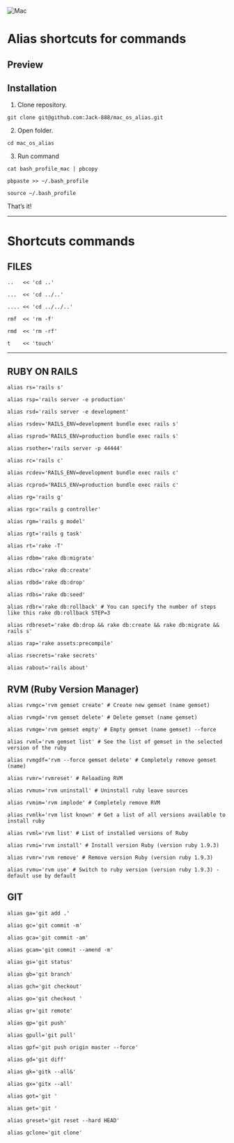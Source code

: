 ![Mac](https://s4827.pcdn.co/wp-content/uploads/2011/11/Apple-Rainbow-Logo.png)




Alias shortcuts for commands
============================

Preview
-------

Installation
---------------

1) Clone repository.

`````
git clone git@github.com:Jack-888/mac_os_alias.git
`````

2) Open folder.

`````
cd mac_os_alias
`````

3) Run command
`````
cat bash_profile_mac | pbcopy
`````
`````
pbpaste >> ~/.bash_profile 
`````
`````
source ~/.bash_profile
`````

That’s it!

---------------
# Shortcuts commands 

## FILES
`````
..   << 'cd ..'
`````
`````
...  << 'cd ../..'
`````
`````
.... << 'cd ../../..'
`````
`````
rmf  << 'rm -f'
`````
`````
rmd  << 'rm -rf'
`````
`````
t    << 'touch'
`````
-----------------
## RUBY ON RAILS
`````
alias rs='rails s'
`````
`````
alias rsp='rails server -e production'
`````
`````
alias rsd='rails server -e development'
`````
`````
alias rsdev='RAILS_ENV=development bundle exec rails s'
`````
`````
alias rsprod='RAILS_ENV=production bundle exec rails s'
`````
`````
alias rsother='rails server -p 44444'
`````
`````
alias rc='rails c'
`````
`````
alias rcdev='RAILS_ENV=development bundle exec rails c'
`````
`````
alias rcprod='RAILS_ENV=production bundle exec rails c'

`````
`````
alias rg='rails g'
`````
`````
alias rgc='rails g controller'
`````
`````
alias rgm='rails g model'
`````
`````
alias rgt='rails g task'
`````
`````
alias rt='rake -T'
`````
`````
alias rdbm='rake db:migrate'
`````
`````
alias rdbc='rake db:create'
`````
`````
alias rdbd='rake db:drop'
`````
`````
alias rdbs='rake db:seed'
`````
`````
alias rdbr='rake db:rollback' # You can specify the number of steps like this rake db:rollback STEP=3
`````
`````
alias rdbreset='rake db:drop && rake db:create && rake db:migrate && rails s'
`````
`````
alias rap='rake assets:precompile'
`````
`````
alias rsecrets='rake secrets'
`````
`````
alias rabout='rails about'
`````
## RVM (Ruby Version Manager)
`````
alias rvmgc='rvm gemset create' # Create new gemset (name gemset)
`````
`````
alias rvmgd='rvm gemset delete' # Delete gemset (name gemset)

`````
`````
alias rvmge='rvm gemset empty' # Empty gemset (name gemset) --force
`````
`````
alias rvml='rvm gemset list' # See the list of gemset in the selected version of the ruby
`````
`````
alias rvmgdf='rvm --force gemset delete' # Completely remove gemset (name)
`````
`````
alias rvmr='rvmreset' # Reloading RVM
`````
`````
alias rvmun='rvm uninstall' # Uninstall ruby leave sources
`````
`````
alias rvmim='rvm implode' # Completely remove RVM
`````
`````
alias rvmlk='rvm list known' # Get a list of all versions available to install ruby
`````
`````
alias rvml='rvm list' # List of installed versions of Ruby
`````
`````
alias rvmi='rvm install' # Install version Ruby (version ruby 1.9.3)
`````
`````
alias rvmr='rvm remove' # Remove version Ruby (version ruby 1.9.3)
`````
`````
alias rvmu='rvm use' # Switch to ruby version (version ruby 1.9.3) -default use by default
`````

## GIT
`````
alias ga='git add .'
`````
`````
alias gc='git commit -m'
`````
`````
alias gca='git commit -am'
`````
`````
alias gcam='git commit --amend -m'
`````
`````
alias gs='git status'
`````
`````
alias gb='git branch'
`````
`````
alias gch='git checkout'
`````
`````
alias go='git checkout '
`````
`````
alias gr='git remote'
`````
`````
alias gp='git push'
`````
`````
alias gpull='git pull'
`````
`````
alias gpf='git push origin master --force'
`````
`````
alias gd='git diff'
`````
`````
alias gk='gitk --all&'
`````
`````
alias gx='gitx --all'
`````
`````
alias got='git '
`````
`````
alias get='git '
`````
`````
alias greset='git reset --hard HEAD'
`````
`````
alias gclone='git clone'
`````